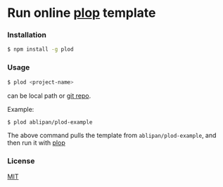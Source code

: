 # Run online [plop](https://plopjs.com/) template

### Installation

```bash
$ npm install -g plod
```

### Usage

```bash
$ plod <project-name>
```

<project-name> can be local path or [git repo](https://github.com/flipxfx/download-git-repo).

Example:

```bash
$ plod ablipan/plod-example
```

The above command pulls the template from `ablipan/plod-example`, and then run it with [plop](https://plopjs.com/)

### License
[MIT](https://opensource.org/licenses/MIT)
